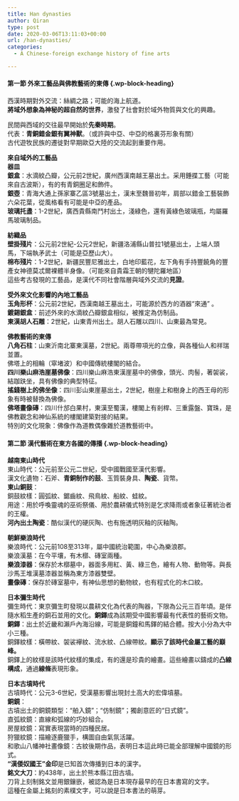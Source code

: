 ```yaml
---
title: Han dynasties
author: Qiran
type: post
date: 2020-03-06T13:11:03+00:00
url: /han-dynasties/
categories:
  - A Chinese-foreign exchange history of fine arts

---
```

#### 第一節 外來工藝品與佛教藝術的東傳 {.wp-block-heading}

西漢時期對外交流：絲綢之路；可能的海上航道。  
**將域外想象為神秘的超自然的世界**，激發了社會對於域外物質與文化的興趣。

民間與西域的交往最早開始於**先秦時期**。  
代表：**青銅錯金銀有翼神獸**。（或許與中亞、中亞的格裏芬形象有關）  
古代遊牧民族的遷徙對早期歐亞大陸的交流起到重要作用。

**來自域外的工藝品**  
**器皿**  
**銀盒**：水滴紋凸瓣，公元前2世紀，廣州西漢南越王墓出土。采用錘揲工藝（可能來自古波斯），有的有青銅圈足和飾件。  
**銀壺**：青海大通上孫家寨乙區3號墓出土，漢末至魏晉初年，肩部以錯金工藝裝飾六朵花葉，從風格看有可能是中亞的產品。  
**玻璃托盞**：1-2世紀，廣西貴縣南鬥村出土，淺綠色，還有黃綠色玻璃瓶，均屬羅馬玻璃制品。

**紡織品**  
**壁掛殘片**：公元前2世紀-公元2世紀，新疆洛浦縣山普拉1號墓出土，上端人頭馬，下端執矛武士（可能是亞歷山大）。  
**棉布殘片**：1-2世紀，新疆民豐尼雅出土，白地印藍花，左下角有手持豐饒角的豐產女神德莫忒爾裸體半身像。（可能來自貴霜王朝的犍陀羅地區）  
這些考古發現的工藝品，是漢代不同社會階層與域外交流的**見證**。

**受外來文化影響的內地工藝品**  
**玉角形杯**：公元前2世紀，西漢南越王墓出土，可能源於西方的酒器“來通” 。  
**鍍錫銀盒**：前述外來的水滴紋凸瓣銀盒相似，被推定為仿制品。  
**東漢胡人石雕**：2世紀，山東青州出土。胡人石雕以四川、山東最為常見。

**佛教藝術的東傳**  
**八角石柱**：山東沂南北寨東漢墓，2世紀。兩尊帶項光的立像，與各種仙人和祥瑞並置。  
佛塔上的相輪（窣堵波）和中國傳統樓閣的結合。  
**四川樂山麻浩崖墓佛像**：四川樂山麻浩東漢崖墓中的佛像，頭光、肉髻，著袈裟，結跏趺坐，具有佛像的典型特征。  
**搖錢樹上的佛坐像**：四川彭山東崖墓出土，2世紀，樹座上和樹身上的西王母的形象有時被替換為佛像。  
**佛塔畫像磚**：四川什邡白果村，東漢至蜀漢，樓閣上有剎桿、三重露盤、寶珠，是佛教觀念和神仙系統的樓閣建築對接的結果。  
特別的文化現象：佛像作為道教偶像雜於道教藝術中。

#### 第二節 漢代藝術在東方各國的傳播 {.wp-block-heading}

**越南東山時代**  
東山時代：公元前至公元二世紀，受中國戰國至漢代影響。  
漢文化遺物：石斧、**青銅制作的鼓**、玉質裝身具、**陶瓷**、貨幣。  
**東山銅鼓**：  
銅鼓紋樣：圓弧紋、鋸齒紋、飛鳥紋、船紋、蛙紋。  
用途：用於呼喚靈魂的巫術祭儀、用於農耕儀式特別是乞求降雨或者象征著統治者的王權。  
**河內出土陶瓷**：酷似漢代的硬灰陶、也有施透明灰釉的灰釉陶。

**朝鮮樂浪時代**  
樂浪時代：公元前108至313年，屬中國統治範圍，中心為樂浪郡。  
樂浪漢墓：在今平壤，有木槨、磚室兩種。  
**樂浪漆器**：保存於木槨墓中，器面多用紅、黃、綠三色，繪有人物、動物等。與長沙馬王堆漢墓漆器並稱為東方漆器雙壁。  
**畫像磚**：保存於磚室墓中，有神仙思想的動物紋，也有程式化的木口紋。

**日本彌生時代**  
彌生時代：東京彌生町發現以農耕文化為代表的陶器，下限為公元三百年頃。是伴隨水稻生產的銅石並用的文化。**銅鐸**成為該期受中國影響最有代表性的藝術文物。  
**銅鐸**：出土於近畿和瀨戶內海沿線，可能是銅鐘和馬鐸的結合體。按大小分為大中小三種。  
銅鐸紋樣：橫帶紋、袈裟襷紋、流水紋、凸線帶紋。**顯示了該時代金屬工藝的巔峰。**  
銅鐸上的紋樣是該時代紋樣的集成，有的還是珍貴的繪畫。這些繪畫以鑄成的**凸線構成**，通過**線條**表現形象。

**日本古墳時代**  
古墳時代：公元3-6世紀，受漢墓影響出現封土高大的宏偉墳墓。  
**銅鏡**：  
古墳出土的銅鏡類型：“舶入鏡”；“仿制鏡”；獨創意匠的“日式鏡”。  
直弧紋鏡：直線和弧線的巧妙組合。  
房屋紋鏡：寫實表現當時的四種民居。  
狩獵紋鏡：描繪逐鹿獵手，構圖自由氣氛活躍。  
和歌山八幡神社畫像鏡：古紋後期作品，表明日本這此時已能全部理解中國鏡的形式。  
**“漢倭奴國王”金印**是已知首次傳播到日本的漢字。  
**銘文大刀**：約438年，出土於熊本縣江田古墳。  
刀背上刻制銘文並用銀鑲嵌，被認為是日本現存最早的在日本書寫的文字。  
這種在金屬上銘刻的素樸文字，可以說是日本書法的萌芽。